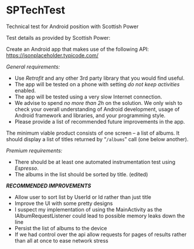 # SPTechTest
Technical test for Android position with Scottish Power

Test details as provided by Scottish Power:

Create an Android app that makes use of the following API: https://jsonplaceholder.typicode.com/
 
*General requirements:*
* Use *Retrofit* and any other 3rd party library that you would find useful.
* The app will be tested on a phone with setting *do not keep activities* enabled.
* The app will be tested using a very slow Internet connection.
* We advise to spend *no more than 2h* on the solution. We only wish to check your overall understanding of Android development, usage of Android framework and libraries, and your programming style.
* Please provide a list of recommended future improvements in the app.
 
The minimum viable product consists of one screen – a list of albums.
It should display a list of titles returned by “`/albums`” call (one below another).
 
*Premium requirements:*
* There should be at least one automated instrumentation test using *Espresso*.
* The albums in the list should be sorted by title. (edited)


***RECOMMENDED IMPROVEMENTS***

- Allow user to sort list by UserId or Id rather than just title
- Improve the UI with some pretty designs 
- I suspect my implementation of using the MainActivity as the IAlbumRequestListener could lead to possible memory leaks down the line
- Persist the list of albums to the device
- If we had control over the api allow requests for pages of results rather than all at once to ease network stress
